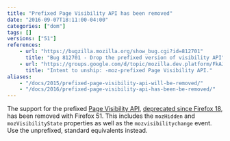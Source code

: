 ```yaml
---
title: "Prefixed Page Visibility API has been removed"
date: "2016-09-07T18:11:00-04:00"
categories: ["dom"]
tags: []
versions: ["51"]
references:
    - url: "https://bugzilla.mozilla.org/show_bug.cgi?id=812701"
      title: "Bug 812701 - Drop the prefixed version of visibility API"
    - url: "https://groups.google.com/d/topic/mozilla.dev.platform/FkAJkVOJF74/discussion"
      title: "Intent to unship: -moz-prefixed Page Visibility API."
aliases:
    - "/docs/2015/prefixed-page-visibility-api-will-be-removed/"
    - "/docs/2016/prefixed-page-visibility-api-has-been-be-removed/"
---
```

The support for the prefixed [Page Visibility API](https://developer.mozilla.org/en-US/docs/Web/API/Page_Visibility_API), [deprecated since Firefox 18](https://www.fxsitecompat.com/en-CA/docs/2012/page-visibility-api-has-been-unprefixed/), has been removed with Firefox 51. This includes the `mozHidden` and `mozVisibilityState` properties as well as the `mozvisibilitychange` event. Use the unprefixed, standard equivalents instead.
